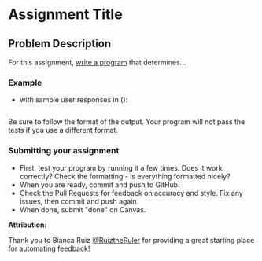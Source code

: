# Assignment Title

## Problem Description
For this assignment, [write a program](src/my_code.py) that determines...


### Example
* with sample user responses in ():
```

```
Be sure to follow the format of the output. Your program will not pass the tests if you use a different format.


### Submitting your assignment
* First, test your program by running it a few times. Does it work correctly? Check the formatting - is everything formatted nicely?
* When you are ready, commit and push to GitHub.
* Check the Pull Requests for feedback on accuracy and style. Fix any issues, then commit and push again.
* When done, submit "done" on Canvas.

**Attribution:**

Thank you to Bianca Ruiz [@RuiztheRuler](https://github.com/RuizTheRuler) for providing a great starting place for automating feedback!

